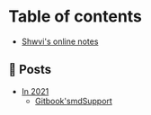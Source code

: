 # Table of contents

- [Shwvi's online notes](README.md)

## 📖 Posts

- [In 2021](posts/in-2021/README.md)
  - [Gitbook'smdSupport](posts/in-2021/doesgitbooksupport.md)
